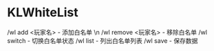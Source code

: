 # KLWhiteList
/wl add <玩家名>  - 添加白名单 \n
/wl remove <玩家名>  - 移除白名单
/wl switch  - 切换白名单状态
/wl list  - 列出白名单列表
/wl save  - 保存数据
